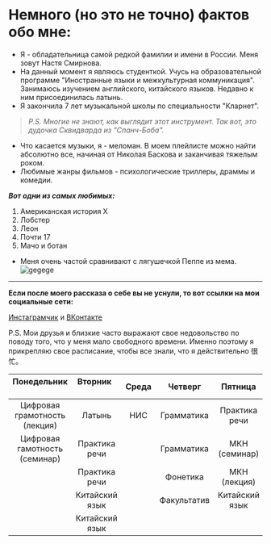 # Немного (но это не точно) фактов обо мне:
* Я - обладательница самой редкой фамилии и имени в России.  Меня зовут Настя Смирнова.
* На данный момент я являюсь студенткой. Учусь на образовательной программе "Иностранные языки и межкультурная коммуникация". Занимаюсь изучением английского, китайского языков. Недавно к ним присоединилась латынь.
* Я закончила 7 лет музыкальной школы по специальности "Кларнет".
> *P.S. Многие не знают, как выглядит этот инструмент. Так вот, это дудочка Сквидварда из "Спанч-Боба".*
* Что касается музыки, я - меломан. В моем плейлисте можно найти абсолютно все, начиная от Николая Баскова и заканчивая тяжелым роком.
* Любимые жанры фильмов - психологические триллеры, драммы и комедии. 

***Вот одни из самых любимых:***
1. Американская история Х
2. Лобстер
3. Леон
4. Почти 17
5. Мачо и ботан
* Меня очень частой сравнивают с лягушечкой Пеппе из мема. 
![gegege](http://images2.onionstatic.com/avclub/5604/54/16x9/960.jpg)






***
 **Если после моего рассказа о себе вы не уснули, то вот ссылки на мои социальные сети:**
 
 [Инстаграмчик](http:/instagram.com/zhivusnami "гегеге") и [ВКонтакте](https://vk.com/id368311177 "пиупиу")
 
P.S. Мои друзья и близкие часто выражают свое недовольство по поводу того, что у меня мало свободного времени. Именно поэтому я прикрепляю свое расписание, чтобы все знали, что я действительно 很忙。 

|Понедельник                   |Вторник       |Среда |Четверг    |Пятница       |
|:----------------------------:|:------------:|:----:|:---------:|:------------:|
|Цифровая грамотность (лекция) |Латынь        |НИС   |Грамматика |Практика речи |       
|Цифровая гамотность (семинар) |Практика речи |      |Грамматика |МКН (семинар) |
|                              |Практика речи |      |Фонетика   |МКН (лекция)  |
|                              |Китайский язык|      |Факультатив|Китайский язык|
|                              |Китайский язык|      |           |              |

 
 
 

